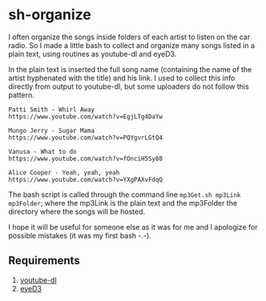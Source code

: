# sh-organize
I often organize the songs inside folders of each artist to listen on the car radio. So I made a little bash to collect and organize many songs listed in a plain text, using routines as youtube-dl and eyeD3.

In the plain text is inserted the full song name (containing the name of the artist hyphenated with the title) and his link. I used to collect this info directly from output to youtube-dl, but some uploaders do not follow this pattern.
```
Patti Smith - Whirl Away
https://www.youtube.com/watch?v=EgjLTg4DaYw

Mungo Jerry - Sugar Mama
https://www.youtube.com/watch?v=PQYgvrLGtQ4

Vanusa - What to do
https://www.youtube.com/watch?v=fOnciH5Sy08

Alice Cooper - Yeah, yeah, yeah
https://www.youtube.com/watch?v=YXgPAXvFdqQ
```
The bash script is called through the command line `mp3Get.sh mp3Link mp3Folder`; where the mp3Link is the plain text and the mp3Folder the directory where the songs will be hosted.

I hope it will be useful for someone else as it was for me and I apologize for possible mistakes (it was my first bash -.-).

## Requirements
1. [youtube-dl](https://github.com/ytdl-org/youtube-dl/)
2. [eyeD3](https://github.com/nicfit/eyed3)
